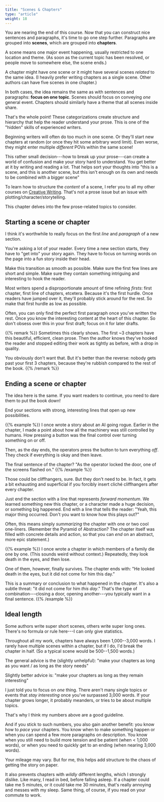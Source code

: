 ```yaml
---
title: "Scenes & Chapters"
type: "article"
weight: 18
---
```


You are nearing the end of this course. Now that you can construct nice sentences and paragraphs, it's time to go one step further. Paragraphs are grouped into **scenes**, which are grouped into **chapters**.

A scene means one major event happening, usually restricted to one location and theme. (As soon as the current topic has been resolved, or people move to somewhere else, the scene ends.) 

A chapter might have one scene or it might have several scenes _related_ to the same idea. (I heavily prefer writing chapters as a single scene. Other authors can have five scenes in one chapter.)

In both cases, the idea remains the same as with sentences and paragraphs: **focus on one topic**. Scenes should focus on conveying _one_ general event. Chapters should similarly have a theme that all scenes inside share.

That's the whole point! These categorizations create structure and hierarchy that help the reader understand your prose. This is one of the "hidden" skills of experienced writers.

Beginning writers will often do too much in one scene. Or they'll start new chapters at random (or once they hit some arbitrary word limit). Even worse, they might enter multiple _different_ POVs within the same scene!

This rather small decision---how to break up your prose---can create a world of confusion and make your story hard to understand. You get better at it by writing and reading a lot. That helps sort your thoughts into "this is a scene, and this is another scene, but this isn't enough on its own and needs to be combined with a bigger scene"

To learn how to structure the _content_ of a scene, I refer you to all my other courses on [Creative Writing](../../../creative-writing). That's not a prose issue but an issue with plotting/character/storytelling.

This chapter delves into the few prose-related topics to consider.

## Starting a scene or chapter

I think it's worthwhile to really focus on the first _line_ and _paragraph_ of a new section. 

You're asking a lot of your reader. Every time a new section starts, they have to "get into" your story again. They have to focus on turning words on the page into a fun story inside their head. 

Make this transition as smooth as possible. Make sure the first few lines are short and simple. Make sure they contain something intriguing and interesting to hook the reader.

Most writers spend a disproportionate amount of time refining _firsts_: first chapter, first line of chapters, etcetera. Because it's the first hurdle. Once readers have jumped over it, they'll probably stick around for the rest. So make that first hurdle as low as possible.

Often, you can only find the perfect first paragraph once you've written the rest. Once you know the interesting content at the heart of this chapter. So don't obsess over this in your first draft; focus on it for later drafts.

{{% remark %}}
Sometimes this clearly shows. The first ~3 chapters have this beautiful, efficient, clean prose. Then the author knows they've hooked the reader and stopped editing their work as tightly as before, with a drop in quality. 

You obviously don't want that. But it's better than the reverse: nobody gets past your first 3 chapters, because they're rubbish compared to the rest of the book.
{{% /remark %}}

## Ending a scene or chapter

The idea here is the same. If you want readers to continue, you need to dare them to put the book down! 

End your sections with strong, interesting lines that open up new possibilities.

{{% example %}}
I once wrote a story about an AI going rogue. Earlier in the chapter, I made a point about how all the machinery was still controlled by humans. How pressing a button was the final control over turning something on or off.

Then, as the day ends, the operators press the button to turn everything _off_. They check if everything is okay and then leave.

The final sentence of the chapter? "As the operator locked the door, one of the screens flashed on."
{{% /example %}}

Those could be cliffhangers, sure. But they don't need to be. In fact, it gets a bit exhausting and superficial if you forcibly insert cliché cliffhangers after every chapter.

Just end the section with a line that represents _forward momentum_. We learned something new this chapter, or a character made a huge decision, or something big happened. End with a line that tells the reader: "Yeah, this major thing occurred. Don't you want to know how this plays out?"

Often, this means simply _summarizing_ the chapter with one or two cool one-liners. (Remember the Pyramid of Abstraction? The chapter itself was filled with concrete details and action, so that you can _end_ on an abstract, more epic statement.)

{{% example %}}
I once wrote a chapter in which members of a family die one by one. (This sounds weird without context.) Repeatedly, they look death in the eyes, and then lose.

One of them, however, finally survives. The chapter ends with: "He looked death in the eyes, but it did not come for him this day."

This is a summary or conclusion to what happened in the chapter. It's also a subtle threat: "it did not come for him _this day_." That's the type of combination---closing a door, opening another---you typically want in a final sentence.
{{% /example %}}

## Ideal length

Some authors write super short scenes, others write super long ones. There's no formula or rule here---I can only give statistics.

Throughout all my work, chapters have always been 1,000--3,000 words. I rarely have multiple scenes within a chapter, but if I do, I'd break the chapter in half. (So a typical scene would be 500--1,500 words.)

The general advice is the (slightly unhelpful): "make your chapters as long as you want / as long as the story needs"

Slightly better advice is: "make your chapters as long as they remain interesting"

I just told you to focus on _one_ thing. There aren't many single topics or events that _stay interesting_ once you've surpassed 3,000 words. If your chapter grows longer, it probably meanders, or tries to be about multiple topics.

That's why I think my numbers above are a good guideline.

And if you stick to such numbers, you also gain another benefit: you know how to _pace_ your chapters. You know when to make something happen or when you can spend a few more paragraphs on description. You know when you still need to build more tension and be patient (when < 1,000 words), or when you need to quickly get to an ending (when nearing 3,000 words).

Your mileage may vary. But for me, this helps add structure to the chaos of getting the story on paper. 

It also prevents chapters with _wildly_ different lengths, which I strongly dislike. Like many, I read in bed, before falling asleep. If a chapter could take me 5 minutes, or it could take me 30 minutes, that's really annoying and messes with my sleep. Same thing, of course, if you read on your commute to work.